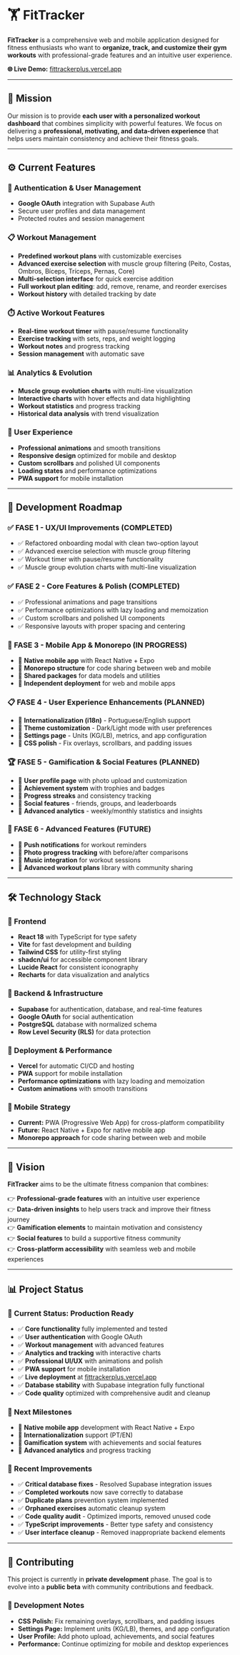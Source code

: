 # 🏋️ FitTracker

**FitTracker** is a comprehensive web and mobile application designed for fitness enthusiasts who want to **organize, track, and customize their gym workouts** with professional-grade features and an intuitive user experience.

**🌐 Live Demo:** [fittrackerplus.vercel.app](https://fittrackerplus.vercel.app)

---

## 🎯 Mission

Our mission is to provide **each user with a personalized workout dashboard** that combines simplicity with powerful features. We focus on delivering a **professional, motivating, and data-driven experience** that helps users maintain consistency and achieve their fitness goals.

---

## ⚙️ Current Features

### 🔐 Authentication & User Management
- **Google OAuth** integration with Supabase Auth
- Secure user profiles and data management
- Protected routes and session management

### 📋 Workout Management
- **Predefined workout plans** with customizable exercises
- **Advanced exercise selection** with muscle group filtering (Peito, Costas, Ombros, Bíceps, Tríceps, Pernas, Core)
- **Multi-selection interface** for quick exercise addition
- **Full workout plan editing**: add, remove, rename, and reorder exercises
- **Workout history** with detailed tracking by date

### ⏱️ Active Workout Features
- **Real-time workout timer** with pause/resume functionality
- **Exercise tracking** with sets, reps, and weight logging
- **Workout notes** and progress tracking
- **Session management** with automatic save

### 📊 Analytics & Evolution
- **Muscle group evolution charts** with multi-line visualization
- **Interactive charts** with hover effects and data highlighting
- **Workout statistics** and progress tracking
- **Historical data analysis** with trend visualization

### 🎨 User Experience
- **Professional animations** and smooth transitions
- **Responsive design** optimized for mobile and desktop
- **Custom scrollbars** and polished UI components
- **Loading states** and performance optimizations
- **PWA support** for mobile installation  

---

## 🚀 Development Roadmap

### ✅ FASE 1 - UX/UI Improvements (COMPLETED)
- ✅ Refactored onboarding modal with clean two-option layout
- ✅ Advanced exercise selection with muscle group filtering
- ✅ Workout timer with pause/resume functionality
- ✅ Muscle group evolution charts with multi-line visualization

### ✅ FASE 2 - Core Features & Polish (COMPLETED)
- ✅ Professional animations and page transitions
- ✅ Performance optimizations with lazy loading and memoization
- ✅ Custom scrollbars and polished UI components
- ✅ Responsive layouts with proper spacing and centering

### 🔄 FASE 3 - Mobile App & Monorepo (IN PROGRESS)
- 🔄 **Native mobile app** with React Native + Expo
- 🔄 **Monorepo structure** for code sharing between web and mobile
- 🔄 **Shared packages** for data models and utilities
- 🔄 **Independent deployment** for web and mobile apps

### 📋 FASE 4 - User Experience Enhancements (PLANNED)
- 🔄 **Internationalization (i18n)** - Portuguese/English support
- 🔄 **Theme customization** - Dark/Light mode with user preferences
- 🔄 **Settings page** - Units (KG/LB), metrics, and app configuration
- 🔄 **CSS polish** - Fix overlays, scrollbars, and padding issues

### 🏆 FASE 5 - Gamification & Social Features (PLANNED)
- 🔄 **User profile page** with photo upload and customization
- 🔄 **Achievement system** with trophies and badges
- 🔄 **Progress streaks** and consistency tracking
- 🔄 **Social features** - friends, groups, and leaderboards
- 🔄 **Advanced analytics** - weekly/monthly statistics and insights

### 🚀 FASE 6 - Advanced Features (FUTURE)
- 🔄 **Push notifications** for workout reminders
- 🔄 **Photo progress tracking** with before/after comparisons
- 🔄 **Music integration** for workout sessions
- 🔄 **Advanced workout plans** library with community sharing  

---

## 🛠️ Technology Stack

### 🎨 Frontend
- **React 18** with TypeScript for type safety
- **Vite** for fast development and building
- **Tailwind CSS** for utility-first styling
- **shadcn/ui** for accessible component library
- **Lucide React** for consistent iconography
- **Recharts** for data visualization and analytics

### 🔧 Backend & Infrastructure
- **Supabase** for authentication, database, and real-time features
- **Google OAuth** for social authentication
- **PostgreSQL** database with normalized schema
- **Row Level Security (RLS)** for data protection

### 🚀 Deployment & Performance
- **Vercel** for automatic CI/CD and hosting
- **PWA** support for mobile installation
- **Performance optimizations** with lazy loading and memoization
- **Custom animations** with smooth transitions

### 📱 Mobile Strategy
- **Current:** PWA (Progressive Web App) for cross-platform compatibility
- **Future:** React Native + Expo for native mobile app
- **Monorepo approach** for code sharing between web and mobile  

---

## 🌟 Vision

**FitTracker** aims to be the ultimate fitness companion that combines:

👉 **Professional-grade features** with an intuitive user experience  
👉 **Data-driven insights** to help users track and improve their fitness journey  
👉 **Gamification elements** to maintain motivation and consistency  
👉 **Social features** to build a supportive fitness community  
👉 **Cross-platform accessibility** with seamless web and mobile experiences

---

## 📊 Project Status

### 🎯 Current Status: **Production Ready**
- ✅ **Core functionality** fully implemented and tested
- ✅ **User authentication** with Google OAuth
- ✅ **Workout management** with advanced features
- ✅ **Analytics and tracking** with interactive charts
- ✅ **Professional UI/UX** with animations and polish
- ✅ **PWA support** for mobile installation
- ✅ **Live deployment** at [fittrackerplus.vercel.app](https://fittrackerplus.vercel.app)
- ✅ **Database stability** with Supabase integration fully functional
- ✅ **Code quality** optimized with comprehensive audit and cleanup

### 🚀 Next Milestones
- 🔄 **Native mobile app** development with React Native + Expo
- 🔄 **Internationalization** support (PT/EN)
- 🔄 **Gamification system** with achievements and social features
- 🔄 **Advanced analytics** and progress tracking

### 🔧 Recent Improvements
- ✅ **Critical database fixes** - Resolved Supabase integration issues
- ✅ **Completed workouts** now save correctly to database
- ✅ **Duplicate plans** prevention system implemented
- ✅ **Orphaned exercises** automatic cleanup system
- ✅ **Code quality audit** - Optimized imports, removed unused code
- ✅ **TypeScript improvements** - Better type safety and consistency
- ✅ **User interface cleanup** - Removed inappropriate backend elements

---

## 🤝 Contributing

This project is currently in **private development** phase. The goal is to evolve into a **public beta** with community contributions and feedback.

### 📝 Development Notes
- **CSS Polish:** Fix remaining overlays, scrollbars, and padding issues
- **Settings Page:** Implement units (KG/LB), themes, and app configuration
- **User Profile:** Add photo upload, achievements, and social features
- **Performance:** Continue optimizing for mobile and desktop experiences
